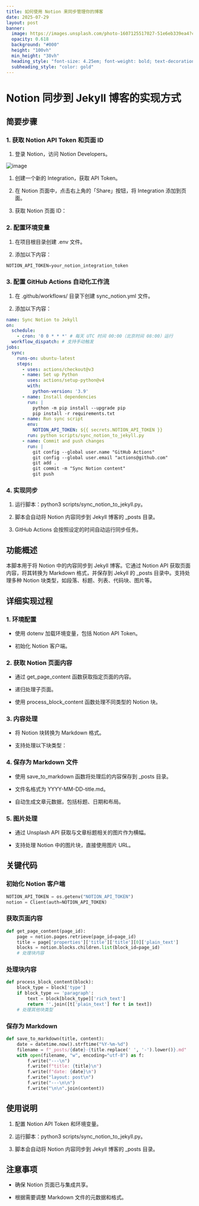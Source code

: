 ```yaml
---
title: 如何使用 Notion 来同步管理你的博客
date: 2025-07-29
layout: post
banner:
  image: https://images.unsplash.com/photo-1607125517027-51e6eb339ea4?crop=entropy&cs=tinysrgb&fit=max&fm=jpg&ixid=M3w2OTIwMzJ8MHwxfHJhbmRvbXx8fHx8fHx8fDE3NTM3NjQ1OTl8&ixlib=rb-4.1.0&q=80&w=1080
  opacity: 0.618
  background: "#000"
  height: "100vh"
  min_height: "38vh"
  heading_style: "font-size: 4.25em; font-weight: bold; text-decoration: underline"
  subheading_style: "color: gold"
---
```


# Notion 同步到 Jekyll 博客的实现方式

## 简要步骤

### 1. 获取 Notion API Token 和页面 ID

1. 登录 Notion，访问 Notion Developers。

![image](https://prod-files-secure.s3.us-west-2.amazonaws.com/a7a0cc5a-89b9-4cda-8686-1fba0ca52f40/d19c1afe-dea5-4312-9333-786b0ba83054/image.png?X-Amz-Algorithm=AWS4-HMAC-SHA256&X-Amz-Content-Sha256=UNSIGNED-PAYLOAD&X-Amz-Credential=ASIAZI2LB4667GPPGGU5%2F20250729%2Fus-west-2%2Fs3%2Faws4_request&X-Amz-Date=20250729T044958Z&X-Amz-Expires=3600&X-Amz-Security-Token=IQoJb3JpZ2luX2VjEHIaCXVzLXdlc3QtMiJHMEUCIQDIWOB0im891Sea0Pg%2BuXGMGOdypCbXc6Bgyfo8yuK1uQIgYdDuSIRFwWmK7Hljc0A7Husxqj3GJh6Z20DlqWliAmAqiAQIm%2F%2F%2F%2F%2F%2F%2F%2F%2F%2F%2FARAAGgw2Mzc0MjMxODM4MDUiDPqw4%2FyRXuuSjGsp2SrcA2j4cO7NK6jrxQlxB%2FiA0cebZXSVBW3iN8BciR0AHHoZmMa5IpmpUyAaiVd0dLFKTh5q%2FK3ghORWpcEhSkMu2w%2BA%2FiilyHABq0sucbgIyZ0qTYGIMFwcOxcb%2FWMArfCtnw3y6qyesvrtXvm5IvaZDQkubkA1R2hSt6AW6sN76aDwJb3tovzgpaI2c87G51NErRAq3eMUdNlKViQI5b7jtVzNxAMTVkpUo%2B6SuPFoRukBSVwHYfoVmQIirXXXMRqa%2FyBNmUL8I43i9U0JPNdPPFWoY1YaLfx2QtG0cYOWnm%2Fv1MOsmSdxwUl7sENKUNcTZRU7Be3T%2BEUf%2B3%2FYEwVsb47%2BazPPsRf4D7CCbYuGt1XH78wrYa0u9CxjSDrik7XR8Cc4v8EjwSRqDyUeRWDGBCgVzTl2OQ1%2Bfckt8Vm6QmFjM99MeGEnRElYEehUoiZgYxwKim%2BcL%2B3aF8DOKbbDsnTteeoLG4zMOrfuBqpyFjn05PRdlO6vyhxzo94KVrSQuzwHfLliRYCG%2B959dJE23wArhMkiiJdQWVvUaHlUutiNO79H1cH8XRssaZfSZHGiuGjPc%2FxdamdUTSanVrc50uPaLrjB6ZeWOfL1APTkyq1O0fneJGVnuqUuZtqYMO7MoMQGOqUBmzWbWqIqkgcPjN7h%2FsfXceIlwXsVPSRcSre3R95H5iJ0H%2FXZRke906JZHEgmyKOvrmHN5xLzb6mGe%2BO9kKv6iqJ7awBzvvJItecFnsGBRoq5FQnKRSET86OfkzwmUMHzPS0ZP%2BNc1kWdIM6oIAyKtrh43zRkY97XYKwBZMhBfR%2FtNV7OyR6Ni5%2F14sK4IqhTfIO5W4SBLzFBvrCWUqBTIaNETQDK&X-Amz-Signature=4db5c25700eea9f88f2e30ebe7ae6328dd904ab38d190e9d6592028f5bc7bfac&X-Amz-SignedHeaders=host&x-amz-checksum-mode=ENABLED&x-id=GetObject)

1. 创建一个新的 Integration，获取 API Token。

1. 在 Notion 页面中，点击右上角的「Share」按钮，将 Integration 添加到页面。

1. 获取 Notion 页面 ID：


### 2. 配置环境变量

1. 在项目根目录创建 .env 文件。

1. 添加以下内容：

```javascript
NOTION_API_TOKEN=your_notion_integration_token
```

### 3. 配置 GitHub Actions 自动化工作流

1. 在 .github/workflows/ 目录下创建 sync_notion.yml 文件。

1. 添加以下内容：

```yaml
name: Sync Notion to Jekyll
on:
  schedule:
    - cron: '0 0 * * *' # 每天 UTC 时间 00:00（北京时间 08:00）运行
  workflow_dispatch: # 支持手动触发
jobs:
  sync:
    runs-on: ubuntu-latest
    steps:
      - uses: actions/checkout@v3
      - name: Set up Python
        uses: actions/setup-python@v4
        with:
          python-version: '3.9'
      - name: Install dependencies
        run: |
          python -m pip install --upgrade pip
          pip install -r requirements.txt
      - name: Run sync script
        env:
          NOTION_API_TOKEN: ${{ secrets.NOTION_API_TOKEN }}
        run: python scripts/sync_notion_to_jekyll.py
      - name: Commit and push changes
        run: |
          git config --global user.name "GitHub Actions"
          git config --global user.email "actions@github.com"
          git add .
          git commit -m "Sync Notion content"
          git push
```

### 4. 实现同步

1. 运行脚本：python3 scripts/sync_notion_to_jekyll.py。

1. 脚本会自动将 Notion 内容同步到 Jekyll 博客的 _posts 目录。

1. GitHub Actions 会按照设定的时间自动运行同步任务。

## 功能概述

本脚本用于将 Notion 中的内容同步到 Jekyll 博客。它通过 Notion API 获取页面内容，将其转换为 Markdown 格式，并保存到 Jekyll 的 _posts 目录中。支持处理多种 Notion 块类型，如段落、标题、列表、代码块、图片等。

## 详细实现过程

### 1. 环境配置

- 使用 dotenv 加载环境变量，包括 Notion API Token。

- 初始化 Notion 客户端。

### 2. 获取 Notion 页面内容

- 通过 get_page_content 函数获取指定页面的内容。

- 递归处理子页面。

- 使用 process_block_content 函数处理不同类型的 Notion 块。

### 3. 内容处理

- 将 Notion 块转换为 Markdown 格式。

- 支持处理以下块类型：


### 4. 保存为 Markdown 文件

- 使用 save_to_markdown 函数将处理后的内容保存到 _posts 目录。

- 文件名格式为 YYYY-MM-DD-title.md。

- 自动生成文章元数据，包括标题、日期和布局。

### 5. 图片处理

- 通过 Unsplash API 获取与文章标题相关的图片作为横幅。

- 支持处理 Notion 中的图片块，直接使用图片 URL。

## 关键代码

### 初始化 Notion 客户端

```python
NOTION_API_TOKEN = os.getenv("NOTION_API_TOKEN")
notion = Client(auth=NOTION_API_TOKEN)
```

### 获取页面内容

```python
def get_page_content(page_id):
    page = notion.pages.retrieve(page_id=page_id)
    title = page['properties']['title']['title'][0]['plain_text']
    blocks = notion.blocks.children.list(block_id=page_id)
    # 处理块内容
```

### 处理块内容

```python
def process_block_content(block):
    block_type = block['type']
    if block_type == 'paragraph':
        text = block[block_type]['rich_text']
        return ''.join([t['plain_text'] for t in text])
    # 处理其他块类型
```

### 保存为 Markdown

```python
def save_to_markdown(title, content):
    date = datetime.now().strftime("%Y-%m-%d")
    filename = f"_posts/{date}-{title.replace(' ', '-').lower()}.md"
    with open(filename, "w", encoding="utf-8") as f:
        f.write("---\n")
        f.write(f"title: {title}\n")
        f.write(f"date: {date}\n")
        f.write("layout: post\n")
        f.write("---\n\n")
        f.write("\n\n".join(content))
```

## 使用说明

1. 配置 Notion API Token 和环境变量。

1. 运行脚本：python3 scripts/sync_notion_to_jekyll.py。

1. 脚本会自动将 Notion 内容同步到 Jekyll 博客的 _posts 目录。

## 注意事项

- 确保 Notion 页面已与集成共享。

- 根据需要调整 Markdown 文件的元数据和格式。